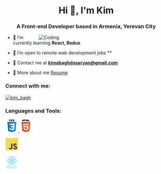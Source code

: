 <!-- <p align="center">
    <img src="https://media.tenor.com/YNqsJbmb_yMAAAAd/coding.gif" alt="Banner" height="200" width="250"/>
  </a>
</p> -->

<h1 align="center">Hi 👋, I'm Kim</h1>
<h3 align="center">A  Front-end Developer based in Armenia, Yerevan City</h3>
<img align="right" alt="Coding" width="400" src="https://user-images.githubusercontent.com/59734313/157189039-c09b3e38-9f42-42c0-ab54-14f1574190a7.gif">


- 🔗 I’m currently learning **React, Redux**

- 🤝 I’m open to remote web development jobs **

- 📨 Contact me at **kimabaghdasaryan@gmail.com**

- 📄 More
about me
[Resume](https://drive.google.com/file/d/1lzFqU9g9R1TmgX7Oce3zsh_J7io9132B/view?usp=sharing)


<h3 align="left">Connect with me:</h3>
<p align="left">
<a href="https://www.instagram.com/kim_bagh/" target="blank"><img align="center" src="https://raw.githubusercontent.com/rahuldkjain/github-profile-readme-generator/master/src/images/icons/Social/instagram.svg" alt="kim_bagh" height="30" width="40" /></a>
</p>

<h3 align="left">Languages and Tools:</h3>
<p align="left">
  
  <a href="https://www.w3schools.com/css/" target="_blank" rel="noreferrer">
    <img
      src="https://raw.githubusercontent.com/devicons/devicon/master/icons/css3/css3-original-wordmark.svg"
      alt="css3"
      width="40"
      height="40"
    />
  </a>

  <a href="https://www.w3.org/html/" target="_blank" rel="noreferrer">
    <img
      src="https://raw.githubusercontent.com/devicons/devicon/master/icons/html5/html5-original-wordmark.svg"
      alt="html5"
      width="40"
      height="40"
    />
  </a>

 <a
    href="https://developer.mozilla.org/en-US/docs/Web/JavaScript">
    <img
      src="https://raw.githubusercontent.com/devicons/devicon/master/icons/javascript/javascript-original.svg"
      alt="javascript"
      width="40"
      height="40"
    />
  </a>

  <a href="https://reactjs.org/" target="_blank" rel="noreferrer">
    <img
      src="https://raw.githubusercontent.com/devicons/devicon/master/icons/react/react-original-wordmark.svg"
      alt="react"
      width="40"
      height="40"
    />
  </a>

</p>
